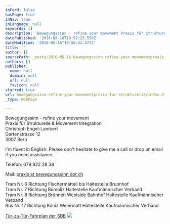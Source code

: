 ```yaml
---
inFeed: false
hasPage: true
inNav: true
inLanguage: null
keywords: []
description: 'Bewegungssinn - refine your movement Praxis für Strukturelle & Movement Integration Christoph Engel-Lambert Gartenstrasse 12 3007 Bern'
datePublished: '2016-05-16T19:52:25.550Z'
dateModified: '2016-05-16T19:50:32.472Z'
title: ''
author: []
sourcePath: _posts/2016-05-16-bewegungssinn-refine-your-movementpraxis-fur-strukturelle.md
authors: []
publisher:
  name: null
  domain: null
  url: null
  favicon: null
starred: true
url: bewegungssinn-refine-your-movementpraxis-fur-strukturelle/index.html
_type: WebPage

---
```

Bewegungssinn - refine your movement  
Praxis für Strukturelle & Movement Integration  
Christoph Engel-Lambert  
Gartenstrasse 12  
3007 Bern

I'm fluent in English: Please don't hesitate to give me a call or drop an email if you need assistance.

Telefon: 079 922 28 38

Mail: [praxis at bewegungssinn dot ch][0]

Tram Nr. 6 Richtung Fischermätteli bis Haltestelle Brunnhof  
Tram Nr. 7 Richtung Bümpliz Haltestelle Kaufmännischer Verband  
Tram Nr. 8 Richtung Brünnen Westside Bahnhof Haltestelle Kaufmännischer Verband  
Bus Nr. 17 Richtung Köniz Weiermatt Haltestelle Kaufmännischer Verband

[Tür-zu-Tür-Fahrplan der SBB][1]
![](https://the-grid-user-content.s3-us-west-2.amazonaws.com/44f527c4-df48-45e9-8d55-49efd0f09783.jpg)

[0]: mailto:praxis@bewegungssinn.ch
[1]: http://www.sbb.ch/